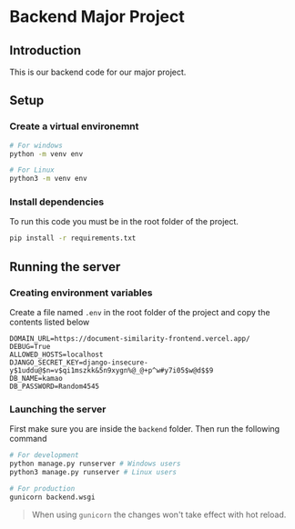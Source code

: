 # Backend Major Project

## Introduction

This is our backend code for our major project.

## Setup

### Create a virtual environemnt

```bash
# For windows
python -m venv env

# For Linux
python3 -m venv env
```

### Install dependencies

To run this code you must be in the root folder of the project.

```bash
pip install -r requirements.txt
```

## Running the server

### Creating environment variables

Create a file named `.env` in the root folder of the project and copy the contents listed below

```
DOMAIN_URL=https://document-similarity-frontend.vercel.app/
DEBUG=True
ALLOWED_HOSTS=localhost
DJANGO_SECRET_KEY=django-insecure-y$1uddu@$n=v$qi1mszkk&5n9xygn%@_@+p^w#y7i05$w@d$$9
DB_NAME=kamao
DB_PASSWORD=Random4545
```

### Launching the server

First make sure you are inside the `backend` folder. Then run the following command

```bash
# For development
python manage.py runserver # Windows users
python3 manage.py runserver # Linux users

# For production
gunicorn backend.wsgi
```

> When using `gunicorn` the changes won't take effect with hot reload.
